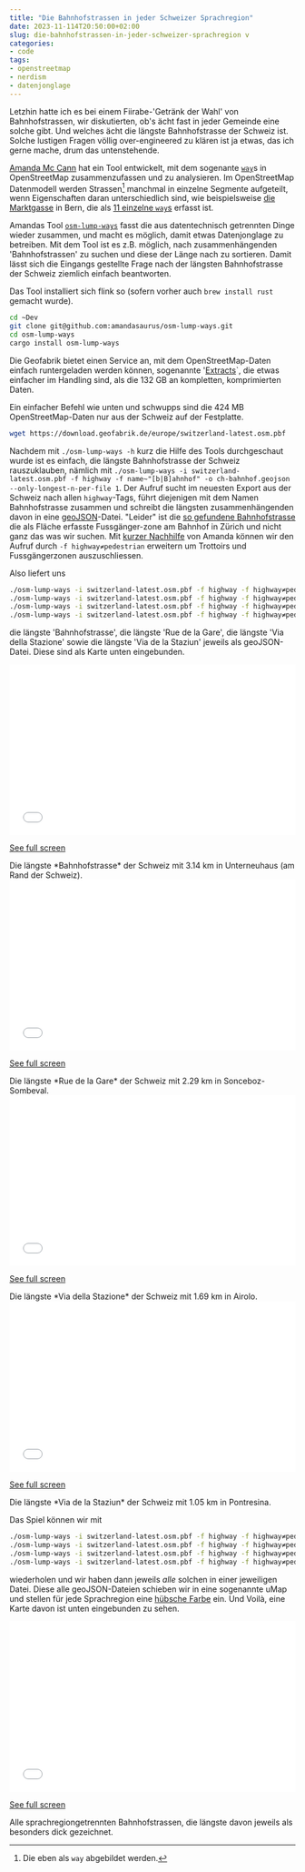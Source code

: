 ```yaml
---
title: "Die Bahnhofstrassen in jeder Schweizer Sprachregion"
date: 2023-11-114T20:50:00+02:00
slug: die-bahnhofstrassen-in-jeder-schweizer-sprachregion v
categories:
- code
tags:
- openstreetmap
- nerdism
- datenjonglage
---
```


Letzhin hatte ich es bei einem Fiirabe-'Getränk der Wahl' von Bahnhofstrassen, wir diskutierten, ob's ächt fast in jeder Gemeinde eine solche gibt.
Und welches ächt die längste Bahnhofstrasse der Schweiz ist.
Solche lustigen Fragen völlig over-engineered zu klären ist ja etwas, das ich gerne mache, drum das untenstehende.

[Amanda Mc Cann](https://www.openstreetmap.org/user/amapanda%20᚛ᚐᚋᚐᚅᚇᚐ᚜%20🏳%EF%B8%8F%E2%80%8D🌈) hat ein Tool entwickelt, mit dem sogenante [`way`](https://wiki.openstreetmap.org/wiki/DE:Way)s in OpenStreetMap zusammenzufassen und zu analysieren.
Im OpenStreetMap Datenmodell werden Strassen[^1]  manchmal in einzelne Segmente aufgeteilt, wenn Eigenschaften daran unterschiedlich sind, wie beispielsweise [die Marktgasse](https://www.openstreetmap.org/way/386805095) in Bern, die als [11 einzelne `way`s](https://osm.li/EpV) erfasst ist.

Amandas Tool [`osm-lump-ways`](https://github.com/amandasaurus/osm-lump-ways) fasst die aus datentechnisch getrennten Dinge wieder zusammen, und macht es möglich, damit etwas Datenjonglage zu betreiben.
Mit dem Tool ist es z.B. möglich, nach zusammenhängenden 'Bahnhofstrassen' zu suchen und diese der Länge nach zu sortieren.
Damit lässt sich die Eingangs gestellte Frage nach der längsten Bahnhofstrasse der Schweiz ziemlich einfach beantworten.

Das Tool installiert sich flink so (sofern vorher auch `brew install rust` gemacht wurde).

````bash
cd ~Dev
git clone git@github.com:amandasaurus/osm-lump-ways.git
cd osm-lump-ways
cargo install osm-lump-ways
````

Die Geofabrik bietet einen Service an, mit dem OpenStreetMap-Daten einfach runtergeladen werden können, sogenannte '[Extracts](https://wiki.openstreetmap.org/wiki/Planet.osm#Extracts)`, die etwas einfacher im Handling sind, als die 132 GB an kompletten, komprimierten Daten.

Ein einfacher Befehl wie unten und schwupps sind die 424 MB OpenStreetMap-Daten nur aus der Schweiz auf der Festplatte. 
````bash
wget https://download.geofabrik.de/europe/switzerland-latest.osm.pbf
````

Nachdem mit `./osm-lump-ways -h` kurz die Hilfe des Tools durchgeschaut wurde ist es einfach, die längste Bahnhofstrasse der Schweiz rauszuklauben, nämlich mit `./osm-lump-ways -i switzerland-latest.osm.pbf -f highway -f name~"[b|B]ahnhof" -o ch-bahnhof.geojson --only-longest-n-per-file 1`.
Der Aufruf sucht im neuesten Export aus der Schweiz nach allen `highway`-Tags, führt diejenigen mit dem Namen Bahnhofstrasse zusammen und schreibt die längsten zusammenhängenden davon in eine [geoJSON](https://geojson.org)-Datei.
"Leider" ist die [so gefundene Bahnhofstrasse](https://www.openstreetmap.org/way/27405455) die als Fläche erfasste Fussgänger-zone am Bahnhof in Zürich und nicht ganz das was wir suchen.
Mit [kurzer Nachhilfe](https://mastodon.social/@habi/111364288036273018) von Amanda können wir den Aufruf durch `-f highway≠pedestrian` erweitern um Trottoirs und Fussgängerzonen auszuschliessen.

Also liefert uns 

````bash
./osm-lump-ways -i switzerland-latest.osm.pbf -f highway -f highway≠pedestrian -f name~"[b|B]ahnhof" -o ch-bahnhof.geojson --only-longest-n-per-file 1
./osm-lump-ways -i switzerland-latest.osm.pbf -f highway -f highway≠pedestrian -f name~"la [g|G]are" -o ch-gare.geojson --only-longest-n-per-file 1
./osm-lump-ways -i switzerland-latest.osm.pbf -f highway -f highway≠pedestrian -f name~"[s|S]tazion" -o ch-stazion.geojson --only-longest-n-per-file 1
./osm-lump-ways -i switzerland-latest.osm.pbf -f highway -f highway≠pedestrian -f name~"[s|S]taziun" -o ch-staziun.geojson --only-longest-n-per-file 1
````

die längste 'Bahnhofstrasse', die längste 'Rue de la Gare', die längste 'Via della Stazione' sowie die längste 'Via de la Staziun' jeweils als geoJSON-Datei.
Diese sind als Karte unten eingebunden.

<iframe width="100%" height="300px" frameborder="0" allowfullscreen allow="geolocation" src="//umap.osm.ch/en/map/langste-bahnhofstrasse_6326?scaleControl=false&miniMap=false&scrollWheelZoom=false&zoomControl=true&editMode=disabled&moreControl=true&searchControl=null&tilelayersControl=null&embedControl=null&datalayersControl=true&onLoadPanel=undefined&captionBar=false&captionMenus=true"></iframe><p><a href="//umap.osm.ch/en/map/langste-bahnhofstrasse_6326?scaleControl=false&miniMap=false&scrollWheelZoom=true&zoomControl=true&editMode=disabled&moreControl=true&searchControl=null&tilelayersControl=null&embedControl=null&datalayersControl=true&onLoadPanel=undefined&captionBar=false&captionMenus=true">See full screen</a></p>
Die längste *Bahnhofstrasse* der Schweiz mit 3.14 km in Unterneuhaus (am Rand der Schweiz).

<iframe width="100%" height="300px" frameborder="0" allowfullscreen allow="geolocation" src="//umap.osm.ch/en/map/la-plus-longue-rue-de-la-gare_6327?scaleControl=false&miniMap=false&scrollWheelZoom=false&zoomControl=true&editMode=disabled&moreControl=true&searchControl=null&tilelayersControl=null&embedControl=null&datalayersControl=true&onLoadPanel=undefined&captionBar=false&captionMenus=true"></iframe><p><a href="//umap.osm.ch/en/map/la-plus-longue-rue-de-la-gare_6327?scaleControl=false&miniMap=false&scrollWheelZoom=true&zoomControl=true&editMode=disabled&moreControl=true&searchControl=null&tilelayersControl=null&embedControl=null&datalayersControl=true&onLoadPanel=undefined&captionBar=false&captionMenus=true">See full screen</a></p>
Die längste *Rue de la Gare* der Schweiz mit 2.29 km in Sonceboz-Sombeval.

<iframe width="100%" height="300px" frameborder="0" allowfullscreen allow="geolocation" src="//umap.osm.ch/en/map/la-via-della-stazione-la-piu-lunga-della-svizzera_6328?scaleControl=false&miniMap=false&scrollWheelZoom=false&zoomControl=true&editMode=disabled&moreControl=true&searchControl=null&tilelayersControl=null&embedControl=null&datalayersControl=true&onLoadPanel=undefined&captionBar=false&captionMenus=true"></iframe><p><a href="//umap.osm.ch/en/map/la-via-della-stazione-la-piu-lunga-della-svizzera_6328?scaleControl=false&miniMap=false&scrollWheelZoom=true&zoomControl=true&editMode=disabled&moreControl=true&searchControl=null&tilelayersControl=null&embedControl=null&datalayersControl=true&onLoadPanel=undefined&captionBar=false&captionMenus=true">See full screen</a></p>
Die längste *Via della Stazione* der Schweiz mit 1.69 km in Airolo.

<iframe width="100%" height="300px" frameborder="0" allowfullscreen allow="geolocation" src="//umap.osm.ch/en/map/la-lung-via-de-la-staziun_6329?scaleControl=false&miniMap=false&scrollWheelZoom=false&zoomControl=true&editMode=disabled&moreControl=true&searchControl=null&tilelayersControl=null&embedControl=null&datalayersControl=true&onLoadPanel=undefined&captionBar=false&captionMenus=true"></iframe><p><a href="//umap.osm.ch/en/map/la-lung-via-de-la-staziun_6329?scaleControl=false&miniMap=false&scrollWheelZoom=true&zoomControl=true&editMode=disabled&moreControl=true&searchControl=null&tilelayersControl=null&embedControl=null&datalayersControl=true&onLoadPanel=undefined&captionBar=false&captionMenus=true">See full screen</a></p>
Die längste *Via de la Staziun* der Schweiz mit 1.05 km in Pontresina.

Das Spiel können wir mit 

````bash
./osm-lump-ways -i switzerland-latest.osm.pbf -f highway -f highway≠pedestrian -f name~"[b|B]ahnhof" -o ch-bahnhof-all.geojson
./osm-lump-ways -i switzerland-latest.osm.pbf -f highway -f highway≠pedestrian -f name~"la [g|G]are" -o ch-gare-all.geojson
./osm-lump-ways -i switzerland-latest.osm.pbf -f highway -f highway≠pedestrian -f name~"la [s|S]tazion" -o ch-la-stazion-all.geojson
./osm-lump-ways -i switzerland-latest.osm.pbf -f highway -f highway≠pedestrian -f name~"la [s|S]taziun" -o ch-la-staziun-all.geojson
````
wiederholen und wir haben dann jeweils *alle* solchen in einer jeweiligen Datei.
Diese alle geoJSON-Dateien schieben wir in eine sogenannte uMap und stellen für jede Sprachregion eine [hübsche Farbe](https://www.learnui.design/tools/data-color-picker.html#palette) ein.
Und Voilà, eine Karte davon ist unten eingebunden zu sehen.

<iframe width="100%" height="300px" frameborder="0" allowfullscreen allow="geolocation" src="//umap.osm.ch/en/map/bahnhof-la-gare-la-stazione-und-la-staziun_5747?scaleControl=false&miniMap=false&scrollWheelZoom=false&zoomControl=true&editMode=disabled&moreControl=true&searchControl=null&tilelayersControl=null&embedControl=null&datalayersControl=true&onLoadPanel=undefined&captionBar=false&captionMenus=true"></iframe><p><a href="//umap.osm.ch/en/map/bahnhof-la-gare-la-stazione-und-la-staziun_5747?scaleControl=false&miniMap=false&scrollWheelZoom=true&zoomControl=true&editMode=disabled&moreControl=true&searchControl=null&tilelayersControl=null&embedControl=null&datalayersControl=true&onLoadPanel=undefined&captionBar=false&captionMenus=true">See full screen</a></p>
Alle sprachregiongetrennten Bahnhofstrassen, die längste davon jeweils als besonders dick gezeichnet.

[^1]: Die eben als `way` abgebildet werden.